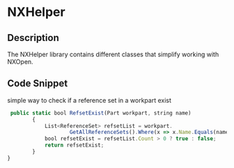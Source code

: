 # NXHelper

## Description

The NXHelper library contains different classes that simplify working with NXOpen.


## Code Snippet

simple way to check if a reference set in a workpart exist 
```javascript
 public static bool RefsetExist(Part workpart, string name)
        {
            List<ReferenceSet> refsetList = workpart.
                    GetAllReferenceSets().Where(x => x.Name.Equals(name)).ToList();
            bool refsetExist = refsetList.Count > 0 ? true : false;
            return refsetExist;
        }
}
```